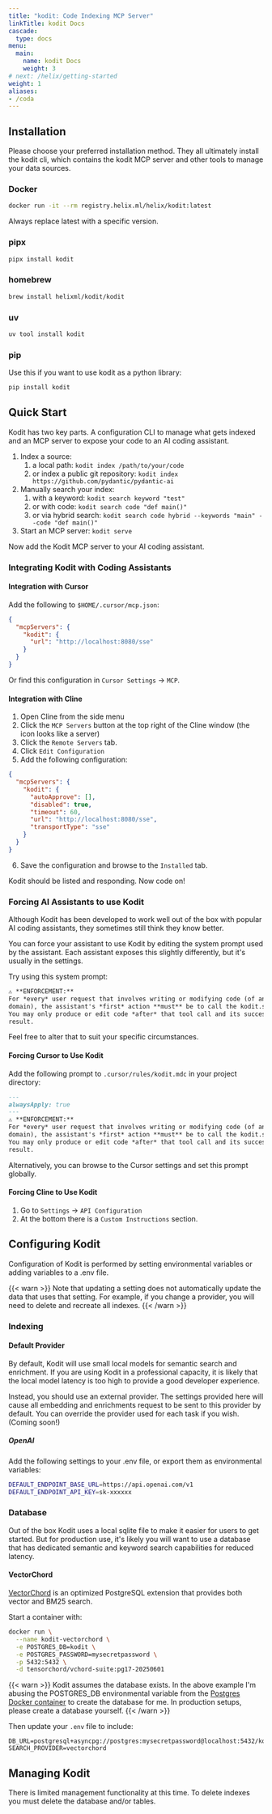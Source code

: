 ```yaml
---
title: "kodit: Code Indexing MCP Server"
linkTitle: kodit Docs
cascade:
  type: docs
menu:
  main:
    name: kodit Docs
    weight: 3
# next: /helix/getting-started
weight: 1
aliases:
- /coda
---
```


## Installation

Please choose your preferred installation method. They all ultimately install the kodit
cli, which contains the kodit MCP server and other tools to manage your data sources.

### Docker

```sh
docker run -it --rm registry.helix.ml/helix/kodit:latest
```

Always replace latest with a specific version.

### pipx

```sh
pipx install kodit
```

### homebrew

```sh
brew install helixml/kodit/kodit
```

### uv

```sh
uv tool install kodit
```

### pip

Use this if you want to use kodit as a python library:

```sh
pip install kodit
```

## Quick Start

Kodit has two key parts. A configuration CLI to manage what gets indexed and an MCP
server to expose your code to an AI coding assistant.

1. Index a source:
    1. a local path: `kodit index /path/to/your/code`
    2. or index a public git repository: `kodit index https://github.com/pydantic/pydantic-ai`
2. Manually search your index:
    1. with a keyword: `kodit search keyword "test"`
    2. or with code: `kodit search code "def main()"`
    3. or via hybrid search:  `kodit search code hybrid --keywords "main" --code "def main()"`
3. Start an MCP server: `kodit serve`

Now add the Kodit MCP server to your AI coding assistant.

### Integrating Kodit with Coding Assistants

#### Integration with Cursor

Add the following to `$HOME/.cursor/mcp.json`:

```json
{
  "mcpServers": {
    "kodit": {
      "url": "http://localhost:8080/sse"
    }
  }
}
```

Or find this configuration in `Cursor Settings` -> `MCP`.

#### Integration with Cline

1. Open Cline from the side menu
2. Click the `MCP Servers` button at the top right of the Cline window (the icon looks
   like a server)
3. Click the `Remote Servers` tab.
4. Click `Edit Configuration`
5. Add the following configuration:

```json
{
  "mcpServers": {
    "kodit": {
      "autoApprove": [],
      "disabled": true,
      "timeout": 60,
      "url": "http://localhost:8080/sse",
      "transportType": "sse"
    }
  }
}
```

6. Save the configuration and browse to the `Installed` tab.

Kodit should be listed and responding. Now code on!

### Forcing AI Assistants to use Kodit

Although Kodit has been developed to work well out of the box with popular AI coding
assistants, they sometimes still think they know better.

You can force your assistant to use Kodit by editing the system prompt used by the
assistant. Each assistant exposes this slightly differently, but it's usually in the
settings.

Try using this system prompt:

```txt
⚠️ **ENFORCEMENT:**
For *every* user request that involves writing or modifying code (of any language or
domain), the assistant's *first* action **must** be to call the kodit.search MCP tool.
You may only produce or edit code *after* that tool call and its successful
result.
```

Feel free to alter that to suit your specific circumstances.

#### Forcing Cursor to Use Kodit

Add the following prompt to `.cursor/rules/kodit.mdc` in your project directory:

```markdown
---
alwaysApply: true
---
⚠️ **ENFORCEMENT:**
For *every* user request that involves writing or modifying code (of any language or
domain), the assistant's *first* action **must** be to call the kodit.search MCP tool.
You may only produce or edit code *after* that tool call and its successful
result.
```

Alternatively, you can browse to the Cursor settings and set this prompt globally.

#### Forcing Cline to Use Kodit

1. Go to `Settings` -> `API Configuration`
2. At the bottom there is a `Custom Instructions` section.

## Configuring Kodit

Configuration of Kodit is performed by setting environmental variables or adding
variables to a .env file.

{{< warn >}}
Note that updating a setting does not automatically update the data that uses that
setting. For example, if you change a provider, you will need to delete and
recreate all indexes.
{{< /warn >}}

### Indexing

#### Default Provider

By default, Kodit will use small local models for semantic search and enrichment. If you
are using Kodit in a professional capacity, it is likely that the local model latency is
too high to provide a good developer experience.

Instead, you should use an external provider. The settings provided here will cause all
embedding and enrichments request to be sent to this provider by default. You can
override the provider used for each task if you wish. (Coming soon!)

##### OpenAI

Add the following settings to your .env file, or export them as environmental variables:

```bash
DEFAULT_ENDPOINT_BASE_URL=https://api.openai.com/v1
DEFAULT_ENDPOINT_API_KEY=sk-xxxxxx
```

### Database

Out of the box Kodit uses a local sqlite file to make it easier for users to get
started. But for production use, it's likely you will want to use a database that has
dedicated semantic and keyword search capabilities for reduced latency.

#### VectorChord

[VectorChord](https://github.com/tensorchord/VectorChord) is an optimized PostgreSQL
extension that provides both vector and BM25 search.

Start a container with:

```sh
docker run \
  --name kodit-vectorchord \
  -e POSTGRES_DB=kodit \
  -e POSTGRES_PASSWORD=mysecretpassword \
  -p 5432:5432 \
  -d tensorchord/vchord-suite:pg17-20250601
```

{{< warn >}}
Kodit assumes the database exists. In the above example I'm abusing the POSTGRES_DB
environmental variable from the [Postgres Docker
container](https://hub.docker.com/_/postgres/) to create the database for me. In
production setups, please create a database yourself.
{{< /warn >}}

Then update your `.env` file to include:

```env
DB_URL=postgresql+asyncpg://postgres:mysecretpassword@localhost:5432/kodit
SEARCH_PROVIDER=vectorchord
```

## Managing Kodit

There is limited management functionality at this time. To delete indexes you must
delete the database and/or tables.
